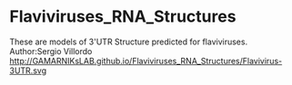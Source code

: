# Flaviviruses_RNA_Structures
These are models of 3'UTR Structure predicted for flaviviruses.
Author:Sergio Villordo http://GAMARNIKsLAB.github.io/Flaviviruses_RNA_Structures/Flavivirus-3UTR.svg
